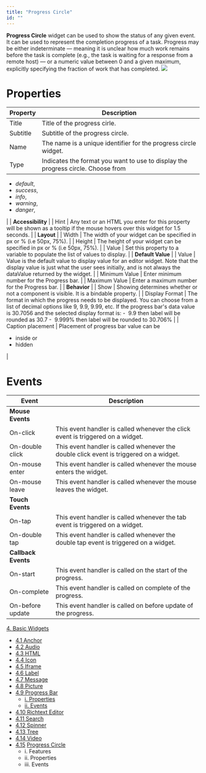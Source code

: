 ```yaml
---
title: "Progress Circle"
id: ""
---
```


**Progress Circle** widget can be used to show the status of any given event. It can be used to represent the completion progress of a task. Progress may be either indeterminate — meaning it is unclear how much work remains before the task is complete (e.g., the task is waiting for a response from a remote host) — or a numeric value between 0 and a given maximum, explicitly specifying the fraction of work that has completed. [![](https://www.wavemaker.com./assets/ProgressCircle.jpg)](./assets/ProgressCircle.jpg)

# Properties

| **Property** | **Description** |
| --- | --- |
| Title | Title of the progress cirle. |
| Subtitle | Subtitle of the progress circle. |
| Name | The name is a unique identifier for the progress circle widget. |
| Type | Indicates the format you want to use to display the progress circle. Choose from
- _default_,
- _success_,
- _info_,
- _warning_,
- _danger_,

 |
| **Accessibility** |
| Hint | Any text or an HTML you enter for this property will be shown as a tooltip if the mouse hovers over this widget for 1.5 seconds. |
| **Layout** |
| Width | The width of your widget can be specified in px or % (i.e 50px, 75%). |
| Height | The height of your widget can be specified in px or % (i.e 50px, 75%). |
| Value | Set this property to a variable to populate the list of values to display. |
| **Default Value** |
| Value | Value is the default value to display value for an editor widget. Note that the display value is just what the user sees initially, and is not always the dataValue returned by the widget. |
| Minimum Value | Enter minimum number for the Progress bar. |
| Maximum Value | Enter a maximum number for the Progress bar. |
| **Behavior** |
| Show | Showing determines whether or not a component is visible. It is a bindable property. |
| Display Format | The format in which the progress needs to be displayed. You can choose from a list of decimal options like 9, 9.9, 9.99, etc. If the progress bar's data value is 30.7056 and the selected display format is: -  9.9 then label will be rounded as 30.7 -  9.999% then label will be rounded to 30.706% |
| Caption placement | Placement of progress bar value can be

- inside or
- hidden

 |

# Events

| **Event** | **Description** |
| --- | --- |
| **Mouse Events** |
| On-click | This event handler is called whenever the click event is triggered on a widget. |
| On-double click | This event handler is called whenever the double click event is triggered on a widget. |
| On-mouse enter | This event handler is called whenever the mouse enters the widget. |
| On-mouse leave | This event handler is called whenever the mouse leaves the widget. |
| **Touch Events** |
| On-tap | This event handler is called whenever the tab event is triggered on a widget. |
| On-double tap | This event handler is called whenever the double tap event is triggered on a widget. |
| **Callback Events** |
| On-start | This event handler is called on the start of the progress. |
| On-complete | This event handler is called on complete of the progress. |
| On-before update | This event handler is called on before update of the progress. |

[4\. Basic Widgets](/learn/app-development/widgets/widget-library/#basic)

- [4.1 Anchor](/learn/app-development/widgets/basic/anchor/)
- [4.2 Audio](/learn/app-development/widgets/media-widgets/)
- [4.3 HTML](/learn/app-development/widgets/basic/html/)
- [4.4 Icon](/learn/app-development/widgets/basic/icon/)
- [4.5 Iframe](/learn/app-development/widgets/basic/iframe/)
- [4.6 Label](/learn/app-development/widgets/basic/label/)
- [4.7 Message](/learn/app-development/widgets/basic/message/)
- [4.8 Picture](/learn/app-development/widgets/media-widgets/)
- [4.9 Progress Bar](/learn/app-development/widgets/basic/progress-bar/)
    - [i. Properties](#properties)
    - [ii. Events](#events)
- [4.10 Richtext Editor](/learn/app-development/widgets/basic/richtext-editor/)
- [4.11 Search](/learn/app-development/widgets/basic/search/)
- [4.12 Spinner](/learn/app-development/widgets/basic/spinner/)
- [4.13 Tree](/learn/app-development/widgets/basic/tree/)
- [4.14 Video](/learn/app-development/widgets/media-widgets/)
- [4.15](/learn/app-development/widgets/media-widgets/) [Progress Circle](/learn/app-development/widgets/progress-circle/)
    - i. Features
    - ii. Properties
    - iii. Events
